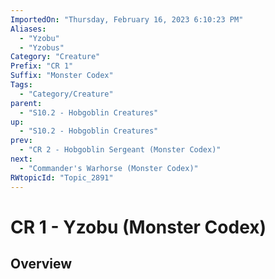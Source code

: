 ```yaml
---
ImportedOn: "Thursday, February 16, 2023 6:10:23 PM"
Aliases:
  - "Yzobu"
  - "Yzobus"
Category: "Creature"
Prefix: "CR 1"
Suffix: "Monster Codex"
Tags:
  - "Category/Creature"
parent:
  - "S10.2 - Hobgoblin Creatures"
up:
  - "S10.2 - Hobgoblin Creatures"
prev:
  - "CR 2 - Hobgoblin Sergeant (Monster Codex)"
next:
  - "Commander's Warhorse (Monster Codex)"
RWtopicId: "Topic_2891"
---
```

# CR 1 - Yzobu (Monster Codex)
## Overview
